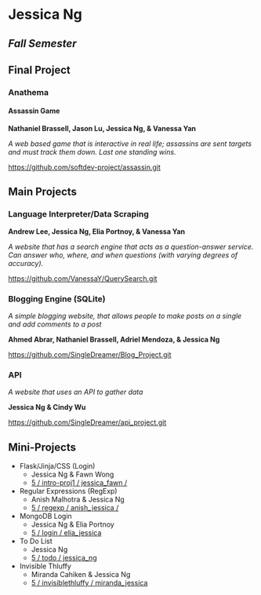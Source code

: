 Jessica Ng
================
*Fall Semester*
---------

## Final Project

### Anathema
#### Assassin Game
**Nathaniel Brassell, Jason Lu, Jessica Ng, & Vanessa Yan**

*A web based game that is interactive in real life; assassins are sent targets and must track them down. Last one standing wins.*

https://github.com/softdev-project/assassin.git



## Main Projects

### Language Interpreter/Data Scraping
**Andrew Lee, Jessica Ng, Elia Portnoy, & Vanessa Yan**

*A website that has a search engine that acts as a question-answer service. Can answer who, where, and when questions (with varying degrees of accuracy).*

https://github.com/VanessaY/QuerySearch.git

### Blogging Engine (SQLite)
*A simple blogging website, that allows people to make posts on a single and add comments to a post*

**Ahmed Abrar, Nathaniel Brassell, Adriel Mendoza, & Jessica Ng** 

https://github.com/SingleDreamer/Blog_Project.git

### API
*A website that uses an API to gather data*

**Jessica Ng & Cindy Wu**

https://github.com/SingleDreamer/api_project.git

## Mini-Projects
* Flask/Jinja/CSS (Login)
  * Jessica Ng & Fawn Wong
  * <a href = "https://github.com/stuycs-softdev/submissions-fall-2014/tree/master/5/intro-proj1/jessica_fawn"> 5 / intro-proj1 / jessica_fawn / </a>
* Regular Expressions (RegExp)
  * Anish Malhotra & Jessica Ng
  * <a href = "https://github.com/stuycs-softdev/submissions-fall-2014/tree/master/5/regexp/anish_jessica">  5 / regexp / anish_jessica / </a>
* MongoDB Login
  * Jessica Ng & Elia Portnoy
  * <a href = "https://github.com/stuycs-softdev/submissions-fall-2014/tree/master/5/login/elia_jessica"> 5 / login / elia_jessica</a>
* To Do List
  * Jessica Ng
  * <a href = "https://github.com/stuycs-softdev/submissions-fall-2014/tree/master/5/todo/jessica_ng"> 5 / todo / jessica_ng </a>
* Invisible Thluffy
  * Miranda Cahiken & Jessica Ng
  * <a href = "https://github.com/stuycs-softdev/submissions-fall-2014/tree/master/5/invisiblethluffy/miranda_jessica"> 5 / invisiblethluffy / miranda_jessica </a>
